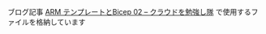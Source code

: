 ブログ記事 [ARM テンプレートとBicep 02 – クラウドを勉強し隊](https://www.kentsu.website/ja/posts/2023/arm_bicep_02/index/) で使用するファイルを格納しています
